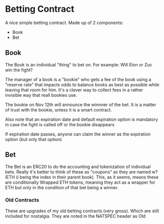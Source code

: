 # Betting Contract

A nice simple betting contract. Made up of 2 components:

- Book
- Bet

## Book
The Book is an individual "thing" to bet on. For example: Will Elon or Zuc win the fight?

The manager of a book is a "bookie" who gets a fee of the book using a "reserve rate" that impacts odds to balance books as best as possible while leaving that room for him. It's a clever way to collect fees in a rather invisible way that reall bookies use.

The bookie on Nov 12th will announce the winnner of the bet. It is a matter of trust with the bookie, unless it is a smart contract.

Also note that an expiration date and default expiration option is mandatory in case the fight is called off or the bookie disappears

If expiration date passes, anyone can claim the winner as the expiration option (but only that option)

## Bet
The Bet is an ERC20 to do the accounting and tokenization of individual bets. Really it's better to think of these as "coupons" as they are named w?iETH (i being the index in their parent book). This, as it seems, means these are conditionally Wrapped ETH tokens, meaning they act as a wrapper for ETH but only in the condition of that bet being a winner.

### Old Contracts
These are upgrades of my old betting contracts (very gross). Which are still included for nostalgia. They are noted in the NATSPEC header as Old
